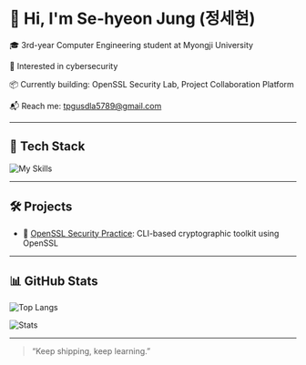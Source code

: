 # 👋 Hi, I'm Se-hyeon Jung (정세현)

🎓 3rd-year Computer Engineering student at Myongji University  

🔐 Interested in cybersecurity  

📦 Currently building: OpenSSL Security Lab, Project Collaboration Platform  

📬 Reach me: [tpgusdla5789@gmail.com](mailto:tpgusdla5789@gmail.com)

---

## 🔧 Tech Stack

![My Skills](https://skillicons.dev/icons?i=java,python,c,django,react,docker,kubernetes,git,linux,aws,spring)

---

## 🛠️ Projects

- 🔐 [OpenSSL Security Practice](https://github.com/gitIt-sehyeon/OpenSSL): CLI-based cryptographic toolkit using OpenSSL

---

## 📊 GitHub Stats

![Top Langs](https://github-readme-stats.vercel.app/api/top-langs/?username=gitIt-sehyeon&layout=compact&theme=radical)

![Stats](https://github-readme-stats.vercel.app/api?username=gitIt-sehyeon&show_icons=true&theme=radical)

---

> “Keep shipping, keep learning.”

